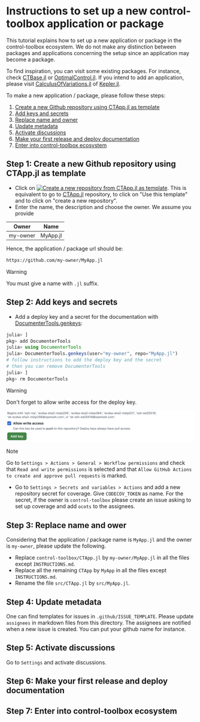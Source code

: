 # Instructions to set up a new control-toolbox application or package

This tutorial explains how to set up a new application or package in the control-toolbox ecosystem.
We do not make any distinction between packages and applications concerning the setup since an application may become a package.

To find inspiration, you can visit some existing packages. For instance, check 
[CTBase.jl](https://github.com/control-toolbox/CTBase.jl)
or [OptimalControl.jl](https://github.com/control-toolbox/OptimalControl.jl).
If you intend to add an application, please visit
[CalculusOfVariations.jl](https://github.com/control-toolbox/calculus_of_variations)
of [Kepler.jl](https://github.com/control-toolbox/kepler).

To make a new application / package, please follow these steps:

1. [Create a new Github repository using CTApp.jl as template](#step-1-create-a-new-github-repository-using-ctappjl-as-template)
2. [Add keys and secrets](#step-2-add-keys-and-secrets)
3. [Replace name and owner](#step-3-replace-name-and-ower)
4. [Update metadata](#step-4-update-metadata)
5. [Activate discussions](#step-5-activate-discussions)
6. [Make your first release and deploy documentation](#step-6-make-your-first-release-and-deploy-documentation)
7. [Enter into control-toolbox ecosystem](#step-7-enter-into-control-toolbox-ecosystem)

## Step 1: Create a new Github repository using CTApp.jl as template

- Click on [![Create a new repository from CTApp.jl as template](https://img.shields.io/badge/create_a_new_repository_from-CTApp.jl_template-darkgreen)](https://github.com/new?template_name=CTApp.jl&template_owner=control-toolbox). 
This is equivalent to go to 
[CTApp.jl](https://github.com/control-toolbox/CTApp.jl) repository, 
to click on "Use this template" and to click on "create a new repository". 
- Enter the name, the description and choose the owner. We assume you provide

| Owner    | Name     |
| :------: | :------: | 
| my-owner | MyApp.jl |
 
Hence, the application / package url should be:

```bash
https://github.com/my-owner/MyApp.jl
```

>[!WARNING]
> You must give a name with `.jl` suffix.

## Step 2: Add keys and secrets

- Add a deploy key and a secret for the documentation with [DocumenterTools.genkeys](https://documenter.juliadocs.org/stable/lib/public/#DocumenterTools.genkeys):

```julia
julia> ]
pkg> add DocumenterTools
julia> using DocumenterTools
julia> DocumenterTools.genkeys(user="my-owner", repo="MyApp.jl")
# follow instructions to add the deploy key and the secret
# then you can remove DocumenterTools
julia> ]
pkg> rm DocumenterTools
```

> [!WARNING]
> Don't forget to allow write access for the deploy key.

<picture>
  <source media="(prefers-color-scheme: dark)" srcset="https://raw.githubusercontent.com/control-toolbox/control-toolbox.github.io/main/assets/img/allow_write_access_dark.png">
  <source media="(prefers-color-scheme: light)" srcset="https://raw.githubusercontent.com/control-toolbox/control-toolbox.github.io/main/assets/img/allow_write_access_light.png">
  <img alt="Allow write access." src="https://raw.githubusercontent.com/control-toolbox/control-toolbox.github.io/main/assets/img/allow_write_access_light.png">
</picture>

>[!NOTE]
> Go to `Settings > Actions > General > Workflow permissions` and check that `Read and write permissions` is selected and that 
`Allow GitHub Actions to create and approve pull requests` is marked.

- Go to `Settings > Secrets and variables > Actions` and add a new repository secret for coverage. Give `CODECOV_TOKEN` as name. For the secret, if the owner is `control-toolbox` please create an issue asking to set up coverage and add `ocots` to the assignees.

## Step 3: Replace name and ower

Considering that the application / package name is `MyApp.jl` and the owner 
is `my-owner`, please update the following.

- Replace `control-toolbox/CTApp.jl` by `my-owner/MyApp.jl` in all the files
except `INSTRUCTIONS.md`.
- Replace all the remaining `CTApp` by `MyApp` in all the files except `INSTRUCTIONS.md`.
- Rename the file `src/CTApp.jl` by `src/MyApp.jl`.

## Step 4: Update metadata

One can find templates for issues in `.github/ISSUE_TEMPLATE`.
Please update `assignees` in markdown files from this directory. The assignees are notified when a new issue is created. You can put your github name for instance.

## Step 5: Activate discussions

Go to `Settings` and activate discussions.

## Step 6: Make your first release and deploy documentation

## Step 7: Enter into control-toolbox ecosystem